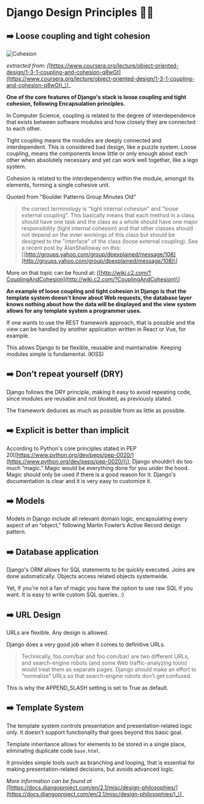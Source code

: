 # Django Design Principles 📐📏

## ➡️ Loose coupling and tight cohesion

![Cohesion](https://drive.google.com/uc?export=view&id=1akH6ytCH4pcvuo1a74hYE2uZP6HHUnoD)

_extracted from: \[_[https://www.coursera.org/lecture/object-oriented-design/1-3-1-coupling-and-cohesion-q8wGt](https://www.coursera.org/lecture/object-oriented-design/1-3-1-coupling-and-cohesion-q8wGt)_\]_

**One of the core features of Django's stack is loose coupling and tight cohesion, following Encapsulation principles.**

In Computer Science, coupling is related to the degree of interdependence that exists between software modules and how closely they are connected to each other.

Tight coupling means the modules are deeply connected and interdependent. This is considered bad design, like a puzzle system. Loose coupling, means the components know little or only enough about each other when absolutely necessary and yet can work well together, like a lego system.

Cohesion is related to the interdependency within the module, amongst its elements, forming a single cohesive unit.

Quoted from "Boulder Patterns Group Minutes Old"

> the correct terminology is "tight internal cohesion" and "loose external coupling". This basically means that each method in a class should have one task and the class as a whole should have one major responsibility \(tight internal cohesion\) and that other classes should not depend on the inner workings of this class but should be designed to the "interface" of the class \(loose external coupling\). See a recent post by AlanShalloway on this: \[[http://groups.yahoo.com/group/dpexplained/message/108](http://groups.yahoo.com/group/dpexplained/message/108)\]

More on that topic can be found at: \[[http://wiki.c2.com/?CouplingAndCohesion](http://wiki.c2.com/?CouplingAndCohesion)\]

**An example of loose coupling and tight cohesion in Django is that the template system doesn't know about Web requests, the database layer knows nothing about how the data will be displayed and the view system allows for any template system a programmer uses.**

If one wants to use the REST framework approach, that is possible and the view can be handled by another application written in React or Vue, for example.

This allows Django to be flexible, reusable and maintainable. Keeping modules simple is fundamental. \(KISS\)

## ➡️ Don’t repeat yourself \(DRY\)

Django follows the DRY principle, making it easy to avoid repeating code, since modules are reusable and not bloated, as previously stated.

The framework deduces as much as possible from as little as possible.

## ➡️ Explicit is better than implicit

According to Python's core principles stated in PEP 20\[[https://www.python.org/dev/peps/pep-0020/](https://www.python.org/dev/peps/pep-0020/)\], Django shouldn’t do too much “magic.” Magic would be everything done for you under the hood. Magic should only be used if there is a good reason for it. Django's documentation is clear and it is very easy to customize it.

## ➡️ Models

Models in Django include all relevant domain logic, encapsulating every aspect of an “object,” following Martin Fowler’s Active Record design pattern.

## ➡️ Database application

Django's ORM allows for SQL statements to be quickly executed. Joins are done automatically. Objects access related objects systemwide.

Yet, if you're not a fan of magic you have the option to use raw SQL if you want. It is easy to write custom SQL queries. :\)

## ➡️ URL Design

URLs are flexible. Any design is allowed.

Django does a very good job when it comes to definitive URLs.

> Technically, foo.com/bar and foo.com/bar/ are two different URLs, and search-engine robots \(and some Web traffic-analyzing tools\) would treat them as separate pages. Django should make an effort to “normalize” URLs so that search-engine robots don’t get confused.

This is why the APPEND\_SLASH setting is set to True as default.

## ➡️ Template System

The template system controls presentation and presentation-related logic only. It doesn't support functionality that goes beyond this basic goal.

Template inheritance allows for elements to be stored in a single place, eliminating duplicate code `base.html`.

It provides simple tools such as branching and looping, that is essential for making presentation-related decisions, but avoids advanced logic.

_More information can be found at \[_[https://docs.djangoproject.com/en/2.1/misc/design-philosophies/](https://docs.djangoproject.com/en/2.1/misc/design-philosophies/)_\]_

